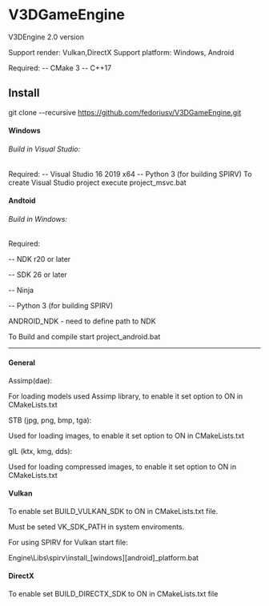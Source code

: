 # V3DGameEngine
V3DEngine 2.0 version

Support render: Vulkan,DirectX
Support platform: Windows, Android

Required:
-- CMake 3
-- C++17


## Install
git clone --recursive https://github.com/fedoriusv/V3DGameEngine.git


#### Windows
###### Build in Visual Studio:
Required:
-- Visual Studio 16 2019 x64
-- Python 3 (for building SPIRV)
To create Visual Studio project execute project_msvc.bat


#### Andtoid
###### Build in Windows:
Required:

-- NDK r20 or later

-- SDK 26 or later

-- Ninja

-- Python 3 (for building SPIRV)



ANDROID_NDK - need to define path to NDK

To Build and compile start project_android.bat


-------------------------------------------------  

#### General
Assimp(dae):

For loading models used Assimp library, to enable it set option to ON in CMakeLists.txt


STB (jpg, png, bmp, tga):

Used for loading images, to enable it set option to ON in CMakeLists.txt


gIL (ktx, kmg, dds):

Used for loading compressed images, to enable it set option to ON in CMakeLists.txt


#### Vulkan
To enable set BUILD_VULKAN_SDK to ON in CMakeLists.txt file.

Must be seted VK_SDK_PATH in system enviroments.

For using SPIRV for Vulkan start file:

Engine\Libs\spirv\install_[windows][android]_platform.bat


#### DirectX
To enable set BUILD_DIRECTX_SDK to ON in CMakeLists.txt file


